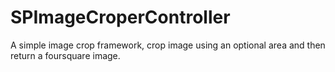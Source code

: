 # SPImageCroperController
A simple image crop framework, crop image using an optional area  and then return a foursquare image.
